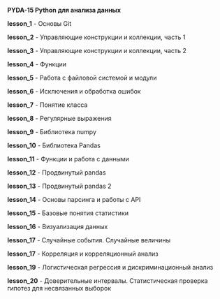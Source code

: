<b>PYDA-15 Python для анализа данных</b>
<p><b>lesson_1</b> - Основы Git</p>
<p><b>lesson_2</b> - Управляющие конструкции и коллекции, часть 1</p>
<p><b>lesson_3</b> - Управляющие конструкции и коллекции, часть 2</p>
<p><b>lesson_4</b> - Функции</p>
<p><b>lesson_5</b> - Работа с файловой системой и модули</p>
<p><b>lesson_6</b> - Исключения и обработка ошибок</p>
<p><b>lesson_7</b> - Понятие класса</p>
<p><b>lesson_8</b> - Регулярные выражения</p>
<p><b>lesson_9</b> - Библиотека numpy</p>
<p><b>lesson_10</b> - Библиотека Pandas</p>
<p><b>lesson_11</b> - Функции и работа с данными</p>
<p><b>lesson_12</b> - Продвинутый pandas</p>
<p><b>lesson_13</b> - Продвинутый pandas 2</p>
<p><b>lesson_14</b> - Основы парсинга и работы с API</p>
<p><b>lesson_15</b> - Базовые понятия статистики</p>
<p><b>lesson_16</b> - Визуализация данных</p>
<p><b>lesson_17</b> - Случайные события. Случайные величины</p>
<p><b>lesson_17</b> - Корреляция и корреляционный анализ</p>
<p><b>lesson_19</b> - Логистическая регрессия и дискриминационный анализ</p>
<p><b>lesson_20</b> - Доверительные интервалы. Статистическая проверка гипотез для несвязанных выборок</p>
